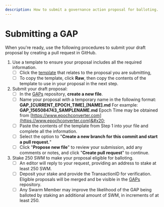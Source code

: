 ```yaml
---
description: How to submit a governance action proposal for balloting.
---
```


# Submitting a GAP

When you're ready, use the following procedures to submit your draft proposal by creating a pull request in GitHub.

1. Use a template to ensure your proposal includes all the required information.
   * [ ] Click the [template](https://github.com/swarmfund/networkgovernance/tree/master/templates) that relates to the proposal you are submitting,
   * [ ] To copy the template, click **Raw**, then copy the contents of the template to use in your proposal in the next step. &#x20;
2. Submit your draft proposal:
   * [ ] In the [GAPs](https://github.com/swarmfund/networkgovernance/tree/master/GAPs) repository, **create a new file**.
   * [ ] Name your proposal with a temporary name in the following format:  **GAP\_\[CURRENT\_EPOCH\_TIME]\_\[NAME].md**  For example:  **GAP\_1565084743\_SAMPLENAME.md**  Epoch Time may be obtained from [https://www.epochconverter.com](https://www.epochconverter.com)&#x20;
   * [ ] Paste the contents of the template from Step 1 into your file and complete all the information.
   * [ ] Select the option to "**Create a new branch for this commit and start a pull request.**"
   * [ ] Click "**Propose new file**" to review your submission, add any comments or notes, and click "**Create pull request**" to continue.
3. Stake 250 SWM to make your proposal eligible for balloting.
   * [ ] An editor will reply to your request, providing an address to stake at least 250 SWM.
   * [ ] Deposit your stake and provide the TransactionID for verification. Eligible proposals will be merged and be visible in the [GAPs](https://github.com/swarmfund/networkgovernance/tree/master/GAPs) repository.
   * [ ] Any Swarm Member may improve the likelihood of the GAP being balloted by staking an additional amount of SWM, in increments of at least 250.
